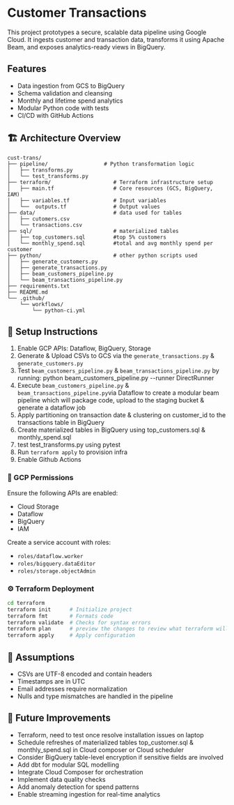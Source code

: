 # Customer Transactions 
This project prototypes a secure, scalable data pipeline using Google Cloud. It ingests customer and transaction data, transforms it using Apache Beam, and exposes analytics-ready views in BigQuery.

## Features
- Data ingestion from GCS to BigQuery
- Schema validation and cleansing
- Monthly and lifetime spend analytics
- Modular Python code with tests
- CI/CD with GitHub Actions

## 🏗️ Architecture Overview
```
cust-trans/
├── pipeline/                  # Python transformation logic
│   ├── transforms.py
│   └── test_transforms.py
├── terraform/                    # Terraform infrastructure setup
│   ├── main.tf                   # Core resources (GCS, BigQuery, IAM)
│   ├── variables.tf              # Input variables
│   └──  outputs.tf               # Output values
├── data/                         # data used for tables
│   ├── cutomers.csv              
│   └── transactions.csv         
├── sql/                          # materialized tables
│   ├── top_customers.sql         #top 5% customers
│   └── monthly_spend.sql         #total and avg monthly spend per customer
├── python/                       # other python scripts used
│   ├── generate_customers.py     
│   ├── generate_transactions.py
│   ├── beam_customers_pipeline.py
│   └── beam_transactions_pipeline.py
├── requirements.txt
├── README.md
└── .github/
    └── workflows/
        └── python-ci.yml
```

## 🚀 Setup Instructions
1. Enable GCP APIs: Dataflow, BigQuery, Storage
2. Generate & Upload CSVs to GCS via the `generate_transactions.py` & `generate_customers.py`
3. Test `beam_customers_pipeline.py` & `beam_transactions_pipeline.py` by running:  python beam_customers_pipeline.py --runner DirectRunner
4. Execute `beam_customers_pipeline.py` & `beam_transactions_pipeline.py`via Dataflow to create a modular beam pipeline which will package code, upload to the staging bucket & generate a dataflow job
5. Apply partitioning on transaction date & clustering on customer_id to the transactions table in BigQuery
6. Create materialized tables in BigQuery using top_customers.sql & monthly_spend.sql
7. test test_transforms.py using pytest
8. Run `terraform apply` to provision infra
9. Enable Github Actions

### 🔐 GCP Permissions
Ensure the following APIs are enabled:
- Cloud Storage
- Dataflow
- BigQuery
- IAM

Create a service account with roles:
- `roles/dataflow.worker`
- `roles/bigquery.dataEditor`
- `roles/storage.objectAdmin`

### ⚙️ Terraform Deployment
```bash
cd terraform
terraform init      # Initialize project  
terraform fmt       # Formats code
terraform validate  # Checks for syntax errors
terraform plan      # preview the changes to review what terraform will do  
terraform apply     # Apply configuration
```

## 📌 Assumptions
- CSVs are UTF-8 encoded and contain headers
- Timestamps are in UTC
- Email addresses require normalization
- Nulls and type mismatches are handled in the pipeline

## 🔮 Future Improvements
- Terraform, need to test once resolve installation issues on laptop
- Schedule refreshes of materialized tables top_customer.sql & monthly_spend.sql in Cloud composer or Cloud scheduler
- Consider BigQuery table-level encryption if sensitive fields are involved  
- Add dbt for modular SQL modelling
- Integrate Cloud Composer for orchestration
- Implement data quality checks
- Add anomaly detection for spend patterns
- Enable streaming ingestion for real-time analytics

